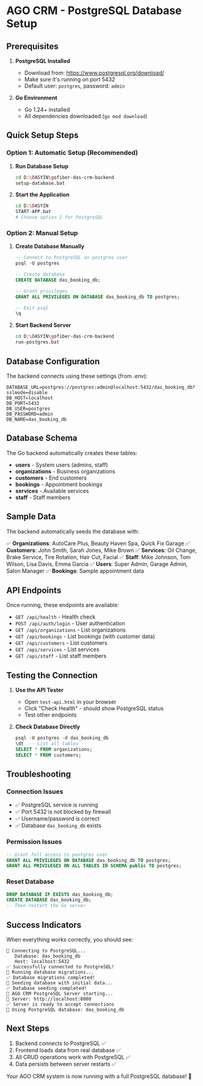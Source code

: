 # AGO CRM - PostgreSQL Database Setup

## Prerequisites

1. **PostgreSQL Installed**
   - Download from: https://www.postgresql.org/download/
   - Make sure it's running on port 5432
   - Default user: `postgres`, password: `admin`

2. **Go Environment**
   - Go 1.24+ installed
   - All dependencies downloaded (`go mod download`)

## Quick Setup Steps

### Option 1: Automatic Setup (Recommended)

1. **Run Database Setup**
   ```bash
   cd D:\DASYIN\gofiber-das-crm-backend
   setup-database.bat
   ```

2. **Start the Application**
   ```bash
   cd D:\DASYIN
   START-APP.bat
   # Choose option 2 for PostgreSQL
   ```

### Option 2: Manual Setup

1. **Create Database Manually**
   ```sql
   -- Connect to PostgreSQL as postgres user
   psql -U postgres
   
   -- Create database
   CREATE DATABASE das_booking_db;
   
   -- Grant privileges
   GRANT ALL PRIVILEGES ON DATABASE das_booking_db TO postgres;
   
   -- Exit psql
   \q
   ```

2. **Start Backend Server**
   ```bash
   cd D:\DASYIN\gofiber-das-crm-backend
   run-postgres.bat
   ```

## Database Configuration

The backend connects using these settings (from .env):

```env
DATABASE_URL=postgres://postgres:admin@localhost:5432/das_booking_db?sslmode=disable
DB_HOST=localhost
DB_PORT=5432
DB_USER=postgres
DB_PASSWORD=admin
DB_NAME=das_booking_db
```

## Database Schema

The Go backend automatically creates these tables:

- **users** - System users (admins, staff)
- **organizations** - Business organizations
- **customers** - End customers
- **bookings** - Appointment bookings
- **services** - Available services
- **staff** - Staff members

## Sample Data

The backend automatically seeds the database with:

✅ **Organizations**: AutoCare Plus, Beauty Haven Spa, Quick Fix Garage
✅ **Customers**: John Smith, Sarah Jones, Mike Brown
✅ **Services**: Oil Change, Brake Service, Tire Rotation, Hair Cut, Facial
✅ **Staff**: Mike Johnson, Tom Wilson, Lisa Davis, Emma Garcia
✅ **Users**: Super Admin, Garage Admin, Salon Manager
✅ **Bookings**: Sample appointment data

## API Endpoints

Once running, these endpoints are available:

- `GET /api/health` - Health check
- `POST /api/auth/login` - User authentication
- `GET /api/organizations` - List organizations
- `GET /api/bookings` - List bookings (with customer data)
- `GET /api/customers` - List customers
- `GET /api/services` - List services
- `GET /api/staff` - List staff members

## Testing the Connection

1. **Use the API Tester**
   - Open `test-api.html` in your browser
   - Click "Check Health" - should show PostgreSQL status
   - Test other endpoints

2. **Check Database Directly**
   ```sql
   psql -U postgres -d das_booking_db
   \dt  -- List all tables
   SELECT * FROM organizations;
   SELECT * FROM customers;
   ```

## Troubleshooting

### Connection Issues
- ✅ PostgreSQL service is running
- ✅ Port 5432 is not blocked by firewall
- ✅ Username/password is correct
- ✅ Database `das_booking_db` exists

### Permission Issues
```sql
-- Grant full access to postgres user
GRANT ALL PRIVILEGES ON DATABASE das_booking_db TO postgres;
GRANT ALL PRIVILEGES ON ALL TABLES IN SCHEMA public TO postgres;
```

### Reset Database
```sql
DROP DATABASE IF EXISTS das_booking_db;
CREATE DATABASE das_booking_db;
-- Then restart the Go server
```

## Success Indicators

When everything works correctly, you should see:

```
🔗 Connecting to PostgreSQL...
   Database: das_booking_db
   Host: localhost:5432
✅ Successfully connected to PostgreSQL!
🔄 Running database migrations...
✅ Database migrations completed!
🌱 Seeding database with initial data...
✅ Database seeding completed!
🚀 AGO CRM PostgreSQL Server starting...
📍 Server: http://localhost:8080
✅ Server is ready to accept connections
💾 Using PostgreSQL database: das_booking_db
```

## Next Steps

1. Backend connects to PostgreSQL ✅
2. Frontend loads data from real database ✅
3. All CRUD operations work with PostgreSQL ✅
4. Data persists between server restarts ✅

Your AGO CRM system is now running with a full PostgreSQL database! 🎉